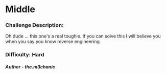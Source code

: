 # Middle


### Challenge Description:
Oh dude ... this one's a real toughie. If you can solve this I will believe you when you say you know reverse engineering

### Difficulty: Hard

##### Author - the.m3chanic

